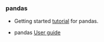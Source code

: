 ### pandas
* Getting started [tutorial](https://pandas.pydata.org/docs/getting_started/intro_tutorials/01_table_oriented.html) for pandas.

* pandas [User guide](https://pandas.pydata.org/docs/user_guide/index.html)
